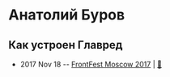 # Анатолий Буров

## Как устроен Главред
- 2017 Nov 18 -- [FrontFest Moscow 2017](https://youtu.be/HTzoQBPltY8)  | [:notebook:](https://speakerdeck.com/frontfest/anatolii-burov)  
